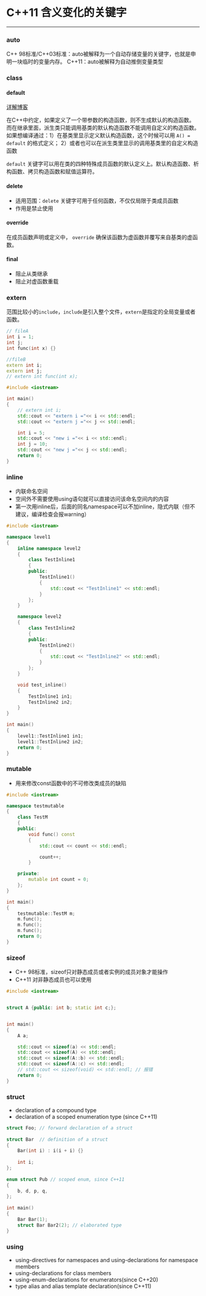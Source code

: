 # C++11 含义变化的关键字

---

### auto
C++ 98标准/C++03标准：auto被解释为一个自动存储变量的关键字，也就是申明一块临时的变量内存。
C++11：auto被解释为自动推倒变量类型

### class
#### default
[详解博客](https://blog.csdn.net/sevenjoin/article/details/88314531)

在C++中约定，如果定义了一个带参数的构造函数，则不生成默认的构造函数。而在继承里面，派生类只能调用基类的默认构造函数不能调用自定义的构造函数。如果想编译通过：1）在基类里显示定义默认构造函数，这个时候可以用 `A() = default` 的格式定义； 2）或者也可以在派生类里显示的调用基类里的自定义构造函数

`default` 关键字可以用在类的四种特殊成员函数的默认定义上。默认构造函数、析构函数、拷贝构造函数和赋值运算符。


#### delete
- 适用范围：`delete` 关键字可用于任何函数，不仅仅局限于类成员函数
- 作用是禁止使用

#### override
在成员函数声明或定义中， `override` 确保该函数为虚函数并覆写来自基类的虚函数。

#### final
- 阻止从类继承
- 阻止对虚函数重载

### extern
范围比较小的`include`，`include`是引入整个文件，`extern`是指定的全局变量或者函数。

```C++
// fileA
int i = 1;
int j;
int func(int x) {}

//fileB
extern int i;
extern int j;
// extern int func(int x);

#include <iostream>

int main()
{
    // extern int i;
    std::cout << "extern i ="<< i << std::endl;
    std::cout << "extern j ="<< j << std::endl;

    int i = 5;
    std::cout << "new i ="<< i << std::endl;
    int j = 10;
    std::cout << "new j ="<< j << std::endl;
    return 0;
}
```


### inline

- 内联命名空间
- 空间外不需要使用using语句就可以直接访问该命名空间内的内容
- 第一次用inline后，后面的同名namespace可以不加inline，隐式内联（但不建议，编译检查会报warning）


```C++
#include <iostream>

namespace level1
{
    inline namespace level2
    {
        class TestInline1
        {
        public:
            TestInline1()
            {
                std::cout << "TestInline1" << std::endl;
            }
        };
    }

    namespace level2
    {
        class TestInline2
        {
        public:
            TestInline2()
            {
                std::cout << "TestInline2" << std::endl;
            }
        };
    }

    void test_inline()
    {
        TestInline1 in1;
        TestInline2 in2;
    }
}

int main()
{
    level1::TestInline1 in1;
    level1::TestInline2 in2;
    return 0;
}
```

### mutable
- 用来修改const函数中的不可修改类成员的缺陷

```C++
#include <iostream>

namespace testmutable
{
    class TestM
    {
    public:
        void func() const
        {
            std::cout << count << std::endl;

            count++;
        }

    private:
        mutable int count = 0;
    };
}

int main()
{
    testmutable::TestM m;
    m.func();
    m.func();
    m.func();
    return 0;
}
```

### sizeof
- C++ 98标准，sizeof只对静态成员或者实例的成员对象才能操作
- C++11 对非静态成员也可以使用

```C++
#include <iostream>


struct A {public: int b; static int c;};


int main()
{
    A a;

    std::cout << sizeof(a) << std::endl;
    std::cout << sizeof(A) << std::endl;
    std::cout << sizeof(A::b) << std::endl;
    std::cout << sizeof(A::c) << std::endl;
    // std::cout << sizeof(void) << std::endl; // 报错
    return 0;
}
```

### struct
- declaration of a compound type
- declaration of a scoped enumeration type (since C++11)

```C++
struct Foo; // forward declaration of a struct
 
struct Bar  // definition of a struct
{
    Bar(int i) : i(i + i) {}
 
    int i;
};
 
enum struct Pub // scoped enum, since C++11
{
    b, d, p, q,
};
 
int main()
{
    Bar Bar(1);
    struct Bar Bar2(2); // elaborated type
}
```

### using
- using-directives for namespaces and using-declarations for namespace members
- using-declarations for class members
- using-enum-declarations for enumerators(since C++20)
- type alias and alias template declaration(since C++11)
